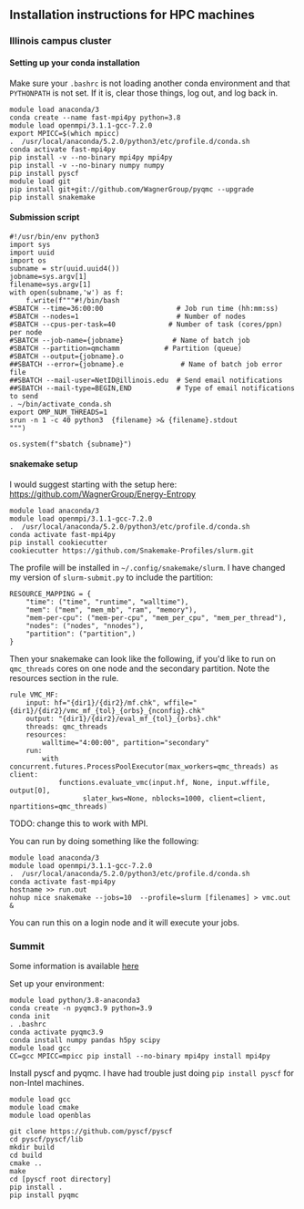 Installation instructions for HPC machines
--------------------------------------------------------------


### Illinois campus cluster
#### Setting up your conda installation

Make sure your `.bashrc` is not loading another conda environment and that `PYTHONPATH` is not set. If it is, clear those things, log out, and log back in.

```
module load anaconda/3
conda create --name fast-mpi4py python=3.8
module load openmpi/3.1.1-gcc-7.2.0
export MPICC=$(which mpicc)
.  /usr/local/anaconda/5.2.0/python3/etc/profile.d/conda.sh
conda activate fast-mpi4py
pip install -v --no-binary mpi4py mpi4py
pip install -v --no-binary numpy numpy
pip install pyscf
module load git
pip install git+git://github.com/WagnerGroup/pyqmc --upgrade
pip install snakemake
```

#### Submission script

```
#!/usr/bin/env python3
import sys
import uuid
import os
subname = str(uuid.uuid4())
jobname=sys.argv[1]
filename=sys.argv[1]
with open(subname,'w') as f:
    f.write(f"""#!/bin/bash
#SBATCH --time=36:00:00                  # Job run time (hh:mm:ss)
#SBATCH --nodes=1                        # Number of nodes
#SBATCH --cpus-per-task=40             # Number of task (cores/ppn) per node
#SBATCH --job-name={jobname}            # Name of batch job
#SBATCH --partition=qmchamm           # Partition (queue)
#SBATCH --output={jobname}.o
##SBATCH --error={jobname}.e              # Name of batch job error file
##SBATCH --mail-user=NetID@illinois.edu  # Send email notifications
##SBATCH --mail-type=BEGIN,END           # Type of email notifications to send
. ~/bin/activate_conda.sh
export OMP_NUM_THREADS=1
srun -n 1 -c 40 python3  {filename} >& {filename}.stdout
""")

os.system(f"sbatch {subname}")
```



#### snakemake setup

I would suggest starting with the setup here: https://github.com/WagnerGroup/Energy-Entropy

```
module load anaconda/3
module load openmpi/3.1.1-gcc-7.2.0
.  /usr/local/anaconda/5.2.0/python3/etc/profile.d/conda.sh
conda activate fast-mpi4py
pip install cookiecutter
cookiecutter https://github.com/Snakemake-Profiles/slurm.git

```

The profile will be installed in `~/.config/snakemake/slurm`. I have changed my version of `slurm-submit.py` to include the partition:
```
RESOURCE_MAPPING = {
    "time": ("time", "runtime", "walltime"),
    "mem": ("mem", "mem_mb", "ram", "memory"),
    "mem-per-cpu": ("mem-per-cpu", "mem_per_cpu", "mem_per_thread"),
    "nodes": ("nodes", "nnodes"),
    "partition": ("partition",)
}
```

Then your snakemake can look like the following, if you'd like to run on `qmc_threads` cores on one node and the secondary partition. Note the resources section in the rule.
```
rule VMC_MF:
    input: hf="{dir1}/{dir2}/mf.chk", wffile="{dir1}/{dir2}/vmc_mf_{tol}_{orbs}_{nconfig}.chk"
    output: "{dir1}/{dir2}/eval_mf_{tol}_{orbs}.chk"
    threads: qmc_threads
    resources:
        walltime="4:00:00", partition="secondary"
    run:
        with concurrent.futures.ProcessPoolExecutor(max_workers=qmc_threads) as client:
            functions.evaluate_vmc(input.hf, None, input.wffile, output[0], 
                  slater_kws=None, nblocks=1000, client=client, npartitions=qmc_threads)
```
TODO: change this to work with MPI.

You can run by doing something like the following:
```
module load anaconda/3
module load openmpi/3.1.1-gcc-7.2.0
.  /usr/local/anaconda/5.2.0/python3/etc/profile.d/conda.sh
conda activate fast-mpi4py
hostname >> run.out
nohup nice snakemake --jobs=10  --profile=slurm [filenames] > vmc.out & 
```
You can run this on a login node and it will execute your jobs.



### Summit

Some information is available [here](https://www.olcf.ornl.gov/wp-content/uploads/2019/02/STW_Feb_20190211_summit_workshop_python.pdf)

Set up your environment:

```
module load python/3.8-anaconda3
conda create -n pyqmc3.9 python=3.9
conda init
. .bashrc 
conda activate pyqmc3.9
conda install numpy pandas h5py scipy
module load gcc
CC=gcc MPICC=mpicc pip install --no-binary mpi4py install mpi4py

```


Install pyscf and pyqmc. I have had trouble just doing `pip install pyscf` for non-Intel machines. 
```
module load gcc
module load cmake
module load openblas

git clone https://github.com/pyscf/pyscf
cd pyscf/pyscf/lib
mkdir build
cd build
cmake ..
make 
cd [pyscf root directory]
pip install .
pip install pyqmc
```
